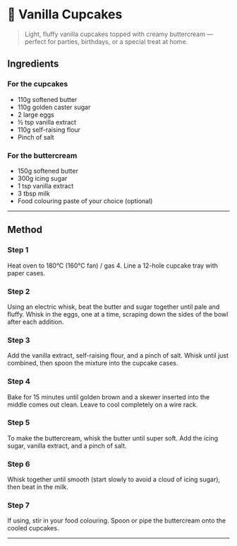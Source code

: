 # 🧁 Vanilla Cupcakes 

> Light, fluffy vanilla cupcakes topped with creamy buttercream — perfect for parties, birthdays, or a special treat at home.

## Ingredients

### For the cupcakes
- 110g softened butter
- 110g golden caster sugar
- 2 large eggs
- ½ tsp vanilla extract
- 110g self-raising flour
- Pinch of salt

### For the buttercream
- 150g softened butter
- 300g icing sugar
- 1 tsp vanilla extract
- 3 tbsp milk
- Food colouring paste of your choice (optional)

---

## Method

### Step 1
Heat oven to 180°C (160°C fan) / gas 4. Line a 12-hole cupcake tray with paper cases.

### Step 2
Using an electric whisk, beat the butter and sugar together until pale and fluffy. Whisk in the eggs, one at a time, scraping down the sides of the bowl after each addition.

### Step 3
Add the vanilla extract, self-raising flour, and a pinch of salt. Whisk until just combined, then spoon the mixture into the cupcake cases.

### Step 4
Bake for 15 minutes until golden brown and a skewer inserted into the middle comes out clean. Leave to cool completely on a wire rack.

### Step 5
To make the buttercream, whisk the butter until super soft. Add the icing sugar, vanilla extract, and a pinch of salt.

### Step 6
Whisk together until smooth (start slowly to avoid a cloud of icing sugar), then beat in the milk.

### Step 7
If using, stir in your food colouring. Spoon or pipe the buttercream onto the cooled cupcakes.

---
